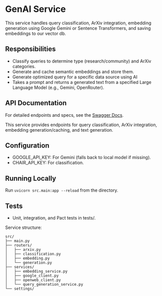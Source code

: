 # GenAI Service

This service handles query classification, ArXiv integration, embedding generation using Google Gemini or Sentence Transformers, and saving embeddings to our vector db.

## Responsibilities
- Classify queries to determine type (research/community) and ArXiv categories.
- Generate and cache semantic embeddings and store them.
- Generate optimized query for a specific data source using AI
- Takes a prompt and returns a generated text from a specified Large Language Model (e.g., Gemini, OpenRouter).

## API Documentation

For detailed endpoints and specs, see the [Swagger Docs](https://aet-devops25.github.io/team-dev_ops/swagger/).

This service provides endpoints for query classification, ArXiv integration, embedding generation/caching, and text generation.

## Configuration
- GOOGLE_API_KEY: For Gemini (falls back to local model if missing).
- CHAIR_API_KEY: For classification.

## Running Locally
Run `uvicorn src.main:app --reload` from the directory.

## Tests
- Unit, integration, and Pact tests in tests/.

Service structure:
```
src/
├── main.py
├── routers/
│   ├── arxiv.py
│   ├── classification.py
│   ├── embedding.py
│   └── generation.py
├── services/
│   ├── embedding_service.py
│   ├── google_client.py
│   ├── openweb_client.py
│   └── query_generation_service.py
└── settings/
```
